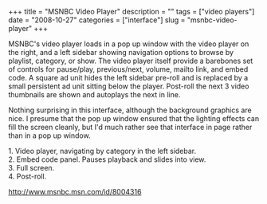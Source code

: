+++
title = "MSNBC Video Player"
description = ""
tags = ["video players"]
date = "2008-10-27"
categories = ["interface"]
slug = "msnbc-video-player"
+++


<p>MSNBC's video player loads in a pop up window with the video player on the right, and a left sidebar showing navigation options to browse by playlist, category, or show. The video player itself provide a barebones set of controls for pause/play, previous/next, volume, mailto link, and embed code. A square ad unit hides the left sidebar pre-roll and is replaced by a small persistent ad unit sitting below the player. Post-roll the next 3 video thumbnails are shown and autoplays the next in line.</p>
<p>Nothing surprising in this interface, although the background graphics are nice. I presume that the pop up window ensured that the lighting effects can fill the screen cleanly, but I'd much rather see that interface in page rather than in a pop up window.</p>
<div id="screens-full" class="clear"><div class="caption">1. Video player, navigating by category in the left sidebar.</div><div class="fullimg clear"><a href="/media/interface/msnbc-video-player-1.png" class="group" rel="group" title="1. Video player, navigating by category in the left sidebar."><img src="/media/interface/msnbc-video-player-1.png" alt="" class="img-responsive"></a></div></div><div id="screens-full" class="clear"><div class="caption">2. Embed code panel. Pauses playback and slides into view.</div><div class="fullimg clear"><a href="/media/interface/msnbc-video-player-2.png" class="group" rel="group" title="2. Embed code panel. Pauses playback and slides into view."><img src="/media/interface/msnbc-video-player-2.png" alt="" class="img-responsive"></a></div></div><div id="screens-full" class="clear"><div class="caption">3. Full screen.</div><div class="fullimg clear"><a href="/media/interface/msnbc-video-player-3.png" class="group" rel="group" title="3. Full screen."><img src="/media/interface/msnbc-video-player-3.png" alt="" class="img-responsive"></a></div></div><div id="screens-full" class="clear"><div class="caption">4. Post-roll.</div><div class="fullimg clear"><a href="/media/interface/msnbc-video-player-4.png" class="group" rel="group" title="4. Post-roll."><img src="/media/interface/msnbc-video-player-4.png" alt="" class="img-responsive"></a></div></div>        
<p><a href="http://www.msnbc.msn.com/id/8004316">http://www.msnbc.msn.com/id/8004316</a></p>

